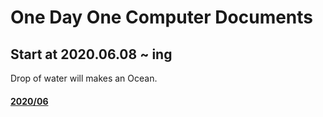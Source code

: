 # One Day One Computer Documents 

## Start at 2020.06.08 ~ ing 
Drop of water will makes an Ocean.


#### [2020/06](2020/06)

